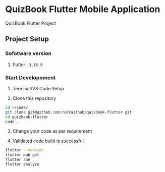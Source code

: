 # QuizBook Flutter Mobile Application
QuizBook Flutter Project

## Project Setup

### Sofotware version 
1. flutter : `3.16.9`


### Start Developoment

1. Terminal/VS Code Setup

2. Clone this repository
```bash
cd ~/code/
git clone git@github.com:rudraithub/quizbook-flutter.git
cd quizbook-flutter
code . 
```

3. Change your code as per requirement

4. Validated code build is successful

```bash
flutter --version
flutter pub get
flutter run
flutter analyze
```



